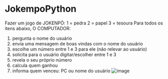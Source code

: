 # JokempoPython

Fazer um jogo de JOKENPÔ:
1 = pedra
2 = papel
3 = tesoura
Para todos os itens abaixo, O COMPUTADOR:
  1) pergunta o nome do usuário
  2) envia uma mensagem de boas vindas com o nome do usuário
  3) escolhe um número entre 1 e 3 para ele (não relevar ao usuário)
  4) solicita para o usuário digitar/escolher entre 1 e 3
  5) revela o seu próprio número
  6) calcula quem ganhou 
  7) informa quem venceu: PC ou nome do usuário
![image](https://user-images.githubusercontent.com/108012516/175105479-c219b042-1903-44a4-9ac4-4fab4e21c5b8.png)
